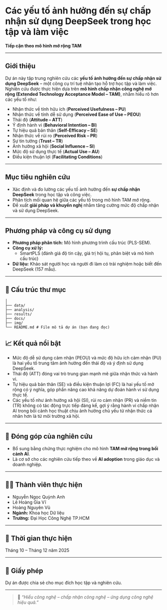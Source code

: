 # Các yếu tố ảnh hưởng đến sự chấp nhận sử dụng DeepSeek trong học tập và làm việc  
**Tiếp cận theo mô hình mở rộng TAM**

---

##  Giới thiệu
Dự án này tập trung nghiên cứu các **yếu tố ảnh hưởng đến sự chấp nhận sử dụng DeepSeek** – một công cụ trí tuệ nhân tạo hỗ trợ học tập và làm việc.  
Nghiên cứu được thực hiện dựa trên **mô hình chấp nhận công nghệ mở rộng (Extended Technology Acceptance Model – TAM)**, nhằm hiểu rõ hơn các yếu tố như:
- Nhận thức về tính hữu ích (**Perceived Usefulness – PU**)  
- Nhận thức về tính dễ sử dụng (**Perceived Ease of Use – PEOU**)  
- Thái độ (**Attitude – ATT**)  
- Ý định hành vi (**Behavioral Intention – BI**)  
- Tự hiệu quả bản thân (**Self-Efficacy – SE**)  
- Nhận thức về rủi ro (**Perceived Risk – PR**)  
- Sự tin tưởng (**Trust – TR**)  
- Ảnh hưởng xã hội (**Social Influence – SI**)  
- Mức độ sử dụng thực tế (**Actual Use – AU**)
- Điều kiện thuận lợi (**Facilitating Conditions**)

---

##  Mục tiêu nghiên cứu
- Xác định và đo lường các yếu tố ảnh hưởng đến **sự chấp nhận DeepSeek** trong học tập và công việc.  
- Phân tích mối quan hệ giữa các yếu tố trong mô hình TAM mở rộng.  
- Đề xuất **giải pháp và khuyến nghị** nhằm tăng cường mức độ chấp nhận và sử dụng DeepSeek.

---

##  Phương pháp và công cụ sử dụng
- **Phương pháp phân tích:** Mô hình phương trình cấu trúc (PLS-SEM).  
- **Công cụ xử lý:**  
  - SmartPLS (đánh giá độ tin cậy, giá trị hội tụ, phân biệt và mô hình cấu trúc)  
- **Dữ liệu:** Khảo sát người học và người đi làm có trải nghiệm hoặc biết đến DeepSeek (157 mẫu).

---

## 📂 Cấu trúc thư mục
```
│
├── data/ 
├── analysis/
├── results/ 
├── docs/ 
├── img/ 
└── README.md # File mô tả dự án (bạn đang đọc)
```

## 📈 Kết quả nổi bật
- Mức độ dễ sử dụng cảm nhận (PEOU) và mức độ hữu ích cảm nhận (PU) là hai yếu tố trung tâm ảnh
hưởng đến thái độ và ý định sử dụng DeepSeek.  
- Thái độ (ATT) đóng vai trò trung gian mạnh mẽ giữa nhận thức và hành vi.  
- Tự hiệu quả bản thân (SE) và điều kiện thuận lợi (FC) là hai yếu tố mở rộng có ý nghĩa, góp phần nâng
cao khả năng dự đoán hành vi sử dụng thực tế.
- Các yếu tố như ảnh hưởng xã hội (SI), rủi ro cảm nhận (PR) và niềm tin (TR) không có tác động trực
tiếp đáng kể, gợi ý rằng hành vi chấp nhận AI trong bối cảnh học thuật chịu ảnh hưởng chủ yếu từ nhận
thức cá nhân hơn là từ môi trường xã hội.  

---

## 🧩 Đóng góp của nghiên cứu
- Bổ sung bằng chứng thực nghiệm cho mô hình **TAM mở rộng trong bối cảnh AI**.    
- Là cơ sở cho các nghiên cứu tiếp theo về **AI adoption** trong giáo dục và doanh nghiệp.

---

## 👩‍💻 Thành viên thực hiện
- Nguyễn Ngọc Quỳnh Anh  
- Lê Hoàng Gia Vĩ
- Hoàng Nguyên Vũ 
- **Ngành:** Khoa học Dữ liệu  
- **Trường:** Đại Học Công Nghệ TP.HCM  

---

## 📅 Thời gian thực hiện
Tháng 10 – Tháng 12 năm 2025

---

## 📜 Giấy phép
Dự án được chia sẻ cho mục đích học tập và nghiên cứu.  

---
> 💬 *“Hiểu công nghệ – chấp nhận công nghệ – ứng dụng công nghệ hiệu quả.”*
